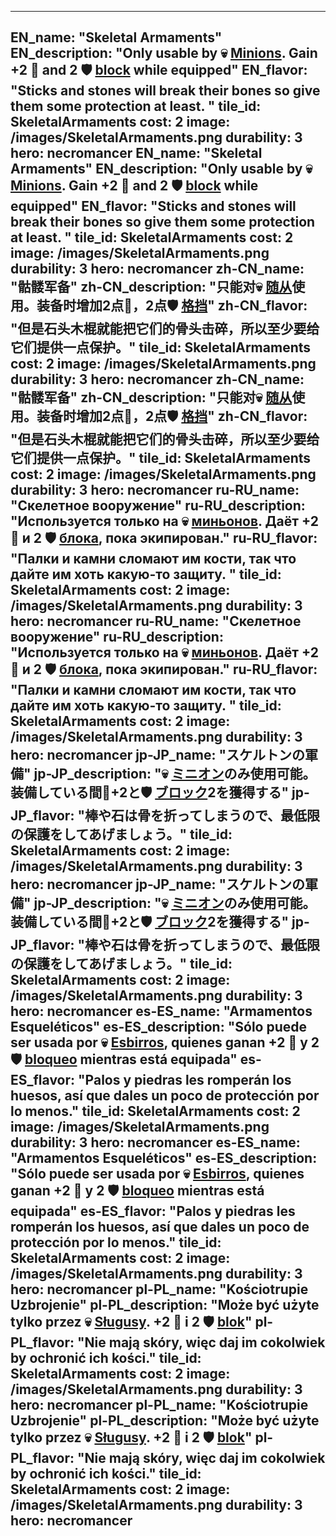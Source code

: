 ---

EN_name: "Skeletal Armaments"
EN_description: "Only usable by 💀 <u>Minions</u>. Gain +2 🔸 and 2 🛡️️ <u>block</u> while equipped"
EN_flavor: "Sticks and stones will break their bones so give them some protection at least. "
tile_id: SkeletalArmaments
cost: 2
image: /images/SkeletalArmaments.png
durability: 3
hero: necromancer
EN_name: "Skeletal Armaments"
EN_description: "Only usable by 💀 <u>Minions</u>. Gain +2 🔸 and 2 🛡️️ <u>block</u> while equipped"
EN_flavor: "Sticks and stones will break their bones so give them some protection at least. "
tile_id: SkeletalArmaments
cost: 2
image: /images/SkeletalArmaments.png
durability: 3
hero: necromancer
zh-CN_name: "骷髅军备"
zh-CN_description: "只能对💀 <u>随从</u>使用。装备时增加2点🔸，2点🛡️️ <u>格挡</u>"
zh-CN_flavor: "但是石头木棍就能把它们的骨头击碎，所以至少要给它们提供一点保护。"
tile_id: SkeletalArmaments
cost: 2
image: /images/SkeletalArmaments.png
durability: 3
hero: necromancer
zh-CN_name: "骷髅军备"
zh-CN_description: "只能对💀 <u>随从</u>使用。装备时增加2点🔸，2点🛡️️ <u>格挡</u>"
zh-CN_flavor: "但是石头木棍就能把它们的骨头击碎，所以至少要给它们提供一点保护。"
tile_id: SkeletalArmaments
cost: 2
image: /images/SkeletalArmaments.png
durability: 3
hero: necromancer
ru-RU_name: "Скелетное вооружение"
ru-RU_description: "Используется только на 💀 <u>миньонов</u>. Даёт +2 🔸 и 2 🛡️️ <u>блока</u>, пока экипирован."
ru-RU_flavor: "Палки и камни сломают им кости, так что дайте им хоть какую-то защиту. "
tile_id: SkeletalArmaments
cost: 2
image: /images/SkeletalArmaments.png
durability: 3
hero: necromancer
ru-RU_name: "Скелетное вооружение"
ru-RU_description: "Используется только на 💀 <u>миньонов</u>. Даёт +2 🔸 и 2 🛡️️ <u>блока</u>, пока экипирован."
ru-RU_flavor: "Палки и камни сломают им кости, так что дайте им хоть какую-то защиту. "
tile_id: SkeletalArmaments
cost: 2
image: /images/SkeletalArmaments.png
durability: 3
hero: necromancer
jp-JP_name: "スケルトンの軍備"
jp-JP_description: "💀 <u>ミニオン</u>のみ使用可能。装備している間🔸+2と🛡️️ <u>ブロック</u>2を獲得する"
jp-JP_flavor: "棒や石は骨を折ってしまうので、最低限の保護をしてあげましょう。"
tile_id: SkeletalArmaments
cost: 2
image: /images/SkeletalArmaments.png
durability: 3
hero: necromancer
jp-JP_name: "スケルトンの軍備"
jp-JP_description: "💀 <u>ミニオン</u>のみ使用可能。装備している間🔸+2と🛡️️ <u>ブロック</u>2を獲得する"
jp-JP_flavor: "棒や石は骨を折ってしまうので、最低限の保護をしてあげましょう。"
tile_id: SkeletalArmaments
cost: 2
image: /images/SkeletalArmaments.png
durability: 3
hero: necromancer
es-ES_name: "Armamentos Esqueléticos"
es-ES_description: "Sólo puede ser usada por 💀 <u>Esbirros</u>, quienes ganan +2 🔸 y 2 🛡️️ <u>bloqueo</u> mientras está equipada"
es-ES_flavor: "Palos y piedras les romperán los huesos, así que dales un poco de protección por lo menos."
tile_id: SkeletalArmaments
cost: 2
image: /images/SkeletalArmaments.png
durability: 3
hero: necromancer
es-ES_name: "Armamentos Esqueléticos"
es-ES_description: "Sólo puede ser usada por 💀 <u>Esbirros</u>, quienes ganan +2 🔸 y 2 🛡️️ <u>bloqueo</u> mientras está equipada"
es-ES_flavor: "Palos y piedras les romperán los huesos, así que dales un poco de protección por lo menos."
tile_id: SkeletalArmaments
cost: 2
image: /images/SkeletalArmaments.png
durability: 3
hero: necromancer
pl-PL_name: "Kościotrupie Uzbrojenie"
pl-PL_description: "Może być użyte tylko przez 💀 <u>Sługusy</u>. +2 🔸 i 2 🛡️️ <u>blok</u>"
pl-PL_flavor: "Nie mają skóry, więc daj im cokolwiek by ochronić ich kości."
tile_id: SkeletalArmaments
cost: 2
image: /images/SkeletalArmaments.png
durability: 3
hero: necromancer
pl-PL_name: "Kościotrupie Uzbrojenie"
pl-PL_description: "Może być użyte tylko przez 💀 <u>Sługusy</u>. +2 🔸 i 2 🛡️️ <u>blok</u>"
pl-PL_flavor: "Nie mają skóry, więc daj im cokolwiek by ochronić ich kości."
tile_id: SkeletalArmaments
cost: 2
image: /images/SkeletalArmaments.png
durability: 3
hero: necromancer
---